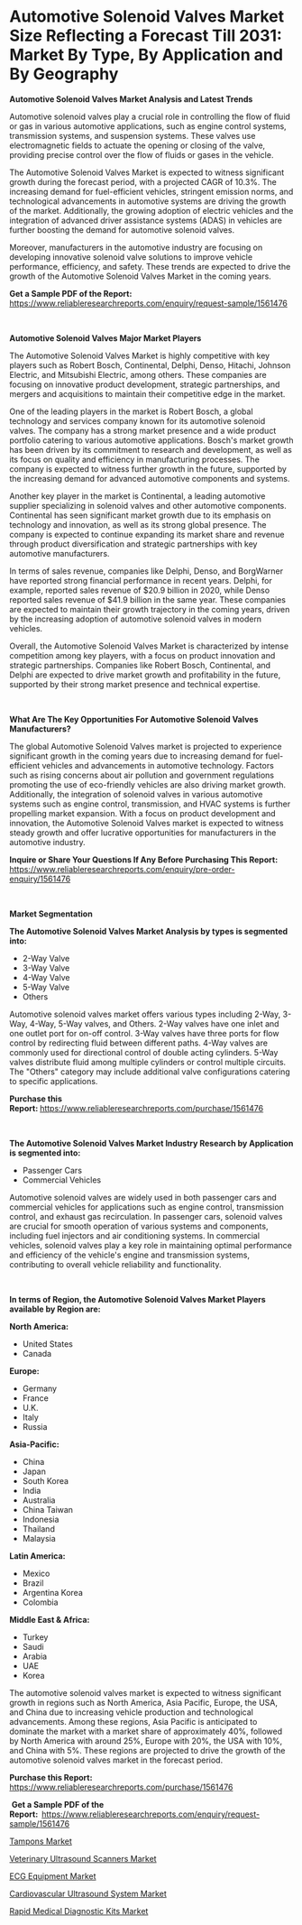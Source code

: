 <p><h1>Automotive Solenoid Valves Market Size Reflecting a Forecast Till 2031: Market By Type, By Application and By Geography</h1></p><p><strong>Automotive Solenoid Valves Market Analysis and Latest Trends</strong></p>
<p><p>Automotive solenoid valves play a crucial role in controlling the flow of fluid or gas in various automotive applications, such as engine control systems, transmission systems, and suspension systems. These valves use electromagnetic fields to actuate the opening or closing of the valve, providing precise control over the flow of fluids or gases in the vehicle.</p><p>The Automotive Solenoid Valves Market is expected to witness significant growth during the forecast period, with a projected CAGR of 10.3%. The increasing demand for fuel-efficient vehicles, stringent emission norms, and technological advancements in automotive systems are driving the growth of the market. Additionally, the growing adoption of electric vehicles and the integration of advanced driver assistance systems (ADAS) in vehicles are further boosting the demand for automotive solenoid valves.</p><p>Moreover, manufacturers in the automotive industry are focusing on developing innovative solenoid valve solutions to improve vehicle performance, efficiency, and safety. These trends are expected to drive the growth of the Automotive Solenoid Valves Market in the coming years.</p></p>
<p><strong>Get a Sample PDF of the Report:&nbsp;</strong> <a href="https://www.reliableresearchreports.com/enquiry/request-sample/1561476">https://www.reliableresearchreports.com/enquiry/request-sample/1561476</a></p>
<p>&nbsp;</p>
<p><strong>Automotive Solenoid Valves Major Market Players</strong></p>
<p><p>The Automotive Solenoid Valves Market is highly competitive with key players such as Robert Bosch, Continental, Delphi, Denso, Hitachi, Johnson Electric, and Mitsubishi Electric, among others. These companies are focusing on innovative product development, strategic partnerships, and mergers and acquisitions to maintain their competitive edge in the market.</p><p>One of the leading players in the market is Robert Bosch, a global technology and services company known for its automotive solenoid valves. The company has a strong market presence and a wide product portfolio catering to various automotive applications. Bosch's market growth has been driven by its commitment to research and development, as well as its focus on quality and efficiency in manufacturing processes. The company is expected to witness further growth in the future, supported by the increasing demand for advanced automotive components and systems.</p><p>Another key player in the market is Continental, a leading automotive supplier specializing in solenoid valves and other automotive components. Continental has seen significant market growth due to its emphasis on technology and innovation, as well as its strong global presence. The company is expected to continue expanding its market share and revenue through product diversification and strategic partnerships with key automotive manufacturers.</p><p>In terms of sales revenue, companies like Delphi, Denso, and BorgWarner have reported strong financial performance in recent years. Delphi, for example, reported sales revenue of $20.9 billion in 2020, while Denso reported sales revenue of $41.9 billion in the same year. These companies are expected to maintain their growth trajectory in the coming years, driven by the increasing adoption of automotive solenoid valves in modern vehicles.</p><p>Overall, the Automotive Solenoid Valves Market is characterized by intense competition among key players, with a focus on product innovation and strategic partnerships. Companies like Robert Bosch, Continental, and Delphi are expected to drive market growth and profitability in the future, supported by their strong market presence and technical expertise.</p></p>
<p>&nbsp;</p>
<p><strong>What Are The Key Opportunities For Automotive Solenoid Valves Manufacturers?</strong></p>
<p><p>The global Automotive Solenoid Valves market is projected to experience significant growth in the coming years due to increasing demand for fuel-efficient vehicles and advancements in automotive technology. Factors such as rising concerns about air pollution and government regulations promoting the use of eco-friendly vehicles are also driving market growth. Additionally, the integration of solenoid valves in various automotive systems such as engine control, transmission, and HVAC systems is further propelling market expansion. With a focus on product development and innovation, the Automotive Solenoid Valves market is expected to witness steady growth and offer lucrative opportunities for manufacturers in the automotive industry.</p></p>
<p><strong>Inquire or Share Your Questions If Any Before Purchasing This Report:</strong> <a href="https://www.reliableresearchreports.com/enquiry/pre-order-enquiry/1561476">https://www.reliableresearchreports.com/enquiry/pre-order-enquiry/1561476</a></p>
<p>&nbsp;</p>
<p><strong>Market Segmentation</strong></p>
<p><strong>The Automotive Solenoid Valves Market Analysis by types is segmented into:</strong></p>
<p><ul><li>2-Way Valve</li><li>3-Way Valve</li><li>4-Way Valve</li><li>5-Way Valve</li><li>Others</li></ul></p>
<p><p>Automotive solenoid valves market offers various types including 2-Way, 3-Way, 4-Way, 5-Way valves, and Others. 2-Way valves have one inlet and one outlet port for on-off control. 3-Way valves have three ports for flow control by redirecting fluid between different paths. 4-Way valves are commonly used for directional control of double acting cylinders. 5-Way valves distribute fluid among multiple cylinders or control multiple circuits. The "Others" category may include additional valve configurations catering to specific applications.</p></p>
<p><strong>Purchase this Report:&nbsp;</strong><a href="https://www.reliableresearchreports.com/purchase/1561476">https://www.reliableresearchreports.com/purchase/1561476</a></p>
<p>&nbsp;</p>
<p><strong>The Automotive Solenoid Valves Market Industry Research by Application is segmented into:</strong></p>
<p><ul><li>Passenger Cars</li><li>Commercial Vehicles</li></ul></p>
<p><p>Automotive solenoid valves are widely used in both passenger cars and commercial vehicles for applications such as engine control, transmission control, and exhaust gas recirculation. In passenger cars, solenoid valves are crucial for smooth operation of various systems and components, including fuel injectors and air conditioning systems. In commercial vehicles, solenoid valves play a key role in maintaining optimal performance and efficiency of the vehicle's engine and transmission systems, contributing to overall vehicle reliability and functionality.</p></p>
<p>&nbsp;</p>
<p><strong>In terms of Region, the Automotive Solenoid Valves Market Players available by Region are:</strong></p>
<p>
    <p> <strong> North America: </strong>
        <ul>
            <li>United States</li>
            <li>Canada</li>
        </ul>
        </p> 
    <p> <strong> Europe: </strong>
        <ul>
            <li>Germany</li>
            <li>France</li>
            <li>U.K.</li>
            <li>Italy</li>
            <li>Russia</li>
        </ul>
        </p> 
    <p> <strong> Asia-Pacific: </strong>
        <ul>
            <li>China</li>
            <li>Japan</li>
            <li>South Korea</li>
            <li>India</li>
            <li>Australia</li>
            <li>China Taiwan</li>
            <li>Indonesia</li>
            <li>Thailand</li>
            <li>Malaysia</li>
        </ul>
        </p> 
    <p> <strong> Latin America: </strong>
        <ul>
            <li>Mexico</li>
            <li>Brazil</li>
            <li>Argentina Korea</li>
            <li>Colombia</li>
        </ul>
        </p> 
    <p> <strong> Middle East & Africa: </strong>
        <ul>
            <li>Turkey</li>
            <li>Saudi</li>
            <li>Arabia</li>
            <li>UAE</li>
            <li>Korea</li>
        </ul>
    </p>
    </p>
<p><p>The automotive solenoid valves market is expected to witness significant growth in regions such as North America, Asia Pacific, Europe, the USA, and China due to increasing vehicle production and technological advancements. Among these regions, Asia Pacific is anticipated to dominate the market with a market share of approximately 40%, followed by North America with around 25%, Europe with 20%, the USA with 10%, and China with 5%. These regions are projected to drive the growth of the automotive solenoid valves market in the forecast period.</p></p>
<p><strong>Purchase this Report: </strong><a href="https://www.reliableresearchreports.com/purchase/1561476">https://www.reliableresearchreports.com/purchase/1561476</a></p>
<p>&nbsp;<strong>Get a Sample PDF of the Report:&nbsp;&nbsp;</strong><a href="https://www.reliableresearchreports.com/enquiry/request-sample/1561476">https://www.reliableresearchreports.com/enquiry/request-sample/1561476</a></p>
<p><strong></strong></p>
<p><p><a href="https://medium.com/@tomazemlak97885/tampons-market-research-report-its-history-and-forecast-2024-to-2031-14b66a85b5bf">Tampons Market</a></p><p><a href="https://medium.com/@rubencarter5756/veterinary-ultrasound-scanners-market-outlook-industry-overview-and-forecast-2024-to-2031-4d789f8fbc3c">Veterinary Ultrasound Scanners Market</a></p><p><a href="https://medium.com/@lawrenceburns7577/ecg-equipment-market-research-report-its-history-and-forecast-2024-to-2031-79ce32206d37">ECG Equipment Market</a></p><p><a href="https://medium.com/@tomazemlak97885/cardiovascular-ultrasound-system-market-report-reveals-the-latest-trends-and-growth-opportunities-59c4bfef6e12">Cardiovascular Ultrasound System Market</a></p><p><a href="https://medium.com/@rubencarter5756/rapid-medical-diagnostic-kits-market-report-reveals-the-latest-trends-and-growth-opportunities-of-defcd55279d5">Rapid Medical Diagnostic Kits Market</a></p></p>